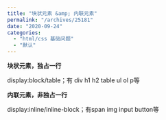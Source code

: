 ```yaml
---
title: "块状元素 &amp; 内联元素"
permalink: "/archives/25181"
date: "2020-09-24"
categories: 
  - "html/css 基础问题"
  - "默认"
---
```


**块状元素，独占一行**

display:block/table；有 div h1 h2 table ul ol p等

**内联元素，非独占一行**

display:inline/inline-block；有span img input button等
